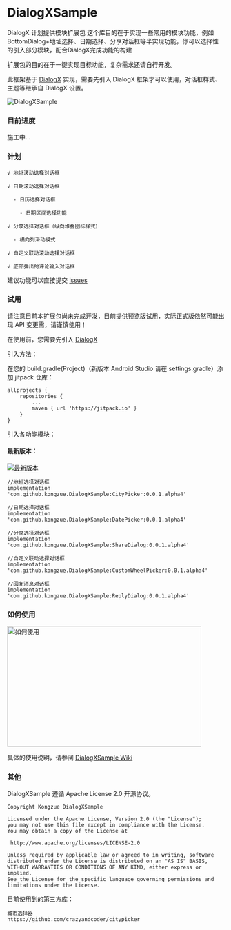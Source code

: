 # DialogXSample

DialogX 计划提供模块扩展包
这个库目的在于实现一些常用的模块功能，例如BottomDialog+地址选择、日期选择、分享对话框等半实现功能，你可以选择性的引入部分模块，配合DialogX完成功能的构建

扩展包的目的在于一键实现目标功能，复杂需求还请自行开发。

此框架基于 [DialogX](https://github.com/kongzue/DialogX) 实现，需要先引入 DialogX 框架才可以使用，对话框样式、主题等继承自 DialogX 设置。

![DialogXSample](https://github.com/kongzue/DialogXSample/raw/master/img_dialogx_sample.png)

### 目前进度

施工中...

### 计划

```
√ 地址滚动选择对话框

√ 日期滚动选择对话框

  - 日历选择对话框
  
    - 日期区间选择功能

√ 分享选择对话框（纵向堆叠图标样式）

  - 横向列滑动模式

√ 自定义联动滚动选择对话框

√ 底部弹出的评论输入对话框
```

建议功能可以直接提交 [issues](https://github.com/kongzue/DialogXSample/issues)

### 试用

请注意目前本扩展包尚未完成开发，目前提供预览版试用，实际正式版依然可能出现 API 变更需，请谨慎使用！

在使用前，您需要先引入 [DialogX](https://github.com/kongzue/DialogX)

引入方法：

在您的 build.gradle(Project)（新版本 Android Studio 请在 settings.gradle）添加 jitpack 仓库：
```
allprojects {
    repositories {
        ...
        maven { url 'https://jitpack.io' }
    }
}
```

引入各功能模块：

#### 最新版本：

[![最新版本](https://jitpack.io/v/kongzue/DialogXSample.svg)](https://jitpack.io/#kongzue/DialogXSample)

```
//地址选择对话框
implementation 'com.github.kongzue.DialogXSample:CityPicker:0.0.1.alpha4'

//日期选择对话框
implementation 'com.github.kongzue.DialogXSample:DatePicker:0.0.1.alpha4'

//分享选择对话框
implementation 'com.github.kongzue.DialogXSample:ShareDialog:0.0.1.alpha4'

//自定义联动选择对话框
implementation 'com.github.kongzue.DialogXSample:CustomWheelPicker:0.0.1.alpha4'

//回复消息对话框
implementation 'com.github.kongzue.DialogXSample:ReplyDialog:0.0.1.alpha4'
```

### 如何使用

<a href="https://github.com/kongzue/DialogXSample/wiki/"><img src="https://github.com/kongzue/DialogX/raw/master/readme/img_how_to_use_tip.png" alt="如何使用" width="450" height="280" /></a>

具体的使用说明，请参阅 [DialogXSample Wiki](https://github.com/kongzue/DialogXSample/wiki/)

### 其他

DialogXSample 遵循 Apache License 2.0 开源协议。

```
Copyright Kongzue DialogXSample

Licensed under the Apache License, Version 2.0 (the "License");
you may not use this file except in compliance with the License.
You may obtain a copy of the License at

 http://www.apache.org/licenses/LICENSE-2.0

Unless required by applicable law or agreed to in writing, software
distributed under the License is distributed on an "AS IS" BASIS,
WITHOUT WARRANTIES OR CONDITIONS OF ANY KIND, either express or implied.
See the License for the specific language governing permissions and
limitations under the License.
```

目前使用到的第三方库：
```
城市选择器
https://github.com/crazyandcoder/citypicker

```
